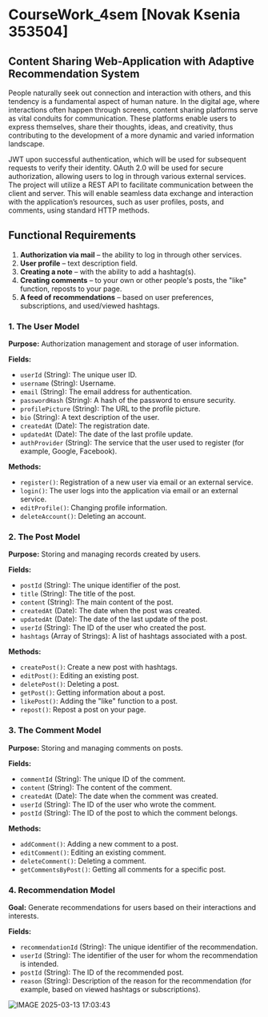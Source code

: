 # CourseWork_4sem [Novak Ksenia 353504]

## Content Sharing Web-Application with Adaptive Recommendation System

People naturally seek out connection and interaction with others, and this tendency is a fundamental aspect of human nature. In the digital age, where interactions often happen through screens, content sharing platforms serve as vital conduits for communication. These platforms enable users to express themselves, share their thoughts, ideas, and creativity, thus contributing to the development of a more dynamic and varied information landscape.

JWT upon successful authentication, which will be used for subsequent requests to verify their identity. OAuth 2.0 will be used for secure authorization, allowing users to log in through various external services. The project will utilize a REST API to facilitate communication between the client and server. This will enable seamless data exchange and interaction with the application’s resources, such as user profiles, posts, and comments, using standard HTTP methods.


## Functional Requirements

1. **Authorization via mail** – the ability to log in through other services.
2. **User profile** – text description field.
3. **Creating a note** – with the ability to add a hashtag(s).
4. **Creating comments** – to your own or other people's posts, the "like" function, reposts to your page.
5. **A feed of recommendations** – based on user preferences, subscriptions, and used/viewed hashtags.


### 1. The User Model

**Purpose:** Authorization management and storage of user information.

**Fields:**
- `userId` (String): The unique user ID.
- `username` (String): Username.
- `email` (String): The email address for authentication.
- `passwordHash` (String): A hash of the password to ensure security.
- `profilePicture` (String): The URL to the profile picture.
- `bio` (String): A text description of the user.
- `createdAt` (Date): The registration date.
- `updatedAt` (Date): The date of the last profile update.
- `authProvider` (String): The service that the user used to register (for example, Google, Facebook).

**Methods:**
- `register()`: Registration of a new user via email or an external service.
- `login()`: The user logs into the application via email or an external service.
- `editProfile()`: Changing profile information.
- `deleteAccount()`: Deleting an account.

### 2. The Post Model

**Purpose:** Storing and managing records created by users.

**Fields:**
- `postId` (String): The unique identifier of the post.
- `title` (String): The title of the post.
- `content` (String): The main content of the post.
- `createdAt` (Date): The date when the post was created.
- `updatedAt` (Date): The date of the last update of the post.
- `userId` (String): The ID of the user who created the post.
- `hashtags` (Array of Strings): A list of hashtags associated with a post.

**Methods:**
- `createPost()`: Create a new post with hashtags.
- `editPost()`: Editing an existing post.
- `deletePost()`: Deleting a post.
- `getPost()`: Getting information about a post.
- `likePost()`: Adding the "like" function to a post.
- `repost()`: Repost a post on your page.

### 3. The Comment Model

**Purpose:** Storing and managing comments on posts.

**Fields:**
- `commentId` (String): The unique ID of the comment.
- `content` (String): The content of the comment.
- `createdAt` (Date): The date when the comment was created.
- `userId` (String): The ID of the user who wrote the comment.
- `postId` (String): The ID of the post to which the comment belongs.

**Methods:**
- `addComment()`: Adding a new comment to a post.
- `editComment()`: Editing an existing comment.
- `deleteComment()`: Deleting a comment.
- `getCommentsByPost()`: Getting all comments for a specific post.

### 4. Recommendation Model

**Goal:** Generate recommendations for users based on their interactions and interests.

**Fields:**
- `recommendationId` (String): The unique identifier of the recommendation.
- `userId` (String): The identifier of the user for whom the recommendation is intended.
- `postId` (String): The ID of the recommended post.
- `reason` (String): Description of the reason for the recommendation (for example, based on viewed hashtags or subscriptions).

![IMAGE 2025-03-13 17:03:43](https://github.com/user-attachments/assets/f4011fe7-53ea-49e7-802d-55886d4569d2)

